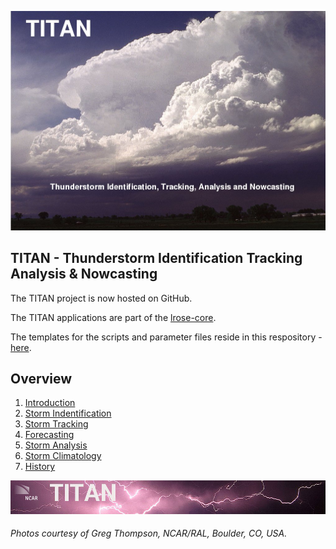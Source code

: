 ![front page](./docs/images/titan_front_page.jpg)

## TITAN - Thunderstorm Identification Tracking Analysis & Nowcasting

The TITAN project is now hosted on GitHub.

The TITAN applications are part of the [lrose-core](https://github.com/NCAR/lrose-core).

The templates for the scripts and parameter files reside in this respository - [here](./templates).

## Overview

1. [Introduction](./docs/topics/introduction.md)
2. [Storm Indentification](./docs/topics/storm_identification.md)
3. [Storm Tracking](./docs/topics/storm_identification.md)
4. [Forecasting](./docs/topics/forecasting.md)
5. [Storm Analysis](#./docs/topics/storm_analysis.md)
6. [Storm Climatology](./docs/topics/storm_climatology.md)
7. [History](./docs/topics/history.md)

![header with logo](./docs/images/titan-header_logo.jpg)

###### Photos courtesy of Greg Thompson, NCAR/RAL, Boulder, CO, USA.

